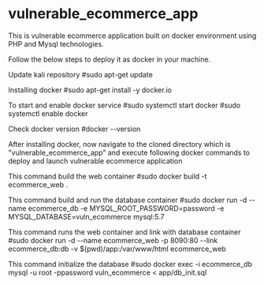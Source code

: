 # vulnerable_ecommerce_app
This is vulnerable ecommerce application built on docker environment using PHP and Mysql technologies.

Follow the below steps to deploy it as docker in your machine.

Update kali repository 
#sudo apt-get update

Installing docker 
#sudo apt-get install -y docker.io

To start and enable docker service
#sudo systemctl start docker
#sudo systemctl enable docker

Check docker version
#docker --version

After installing docker, now navigate to the cloned directory which is "vulnerable_ecommerce_app" and execute following docker commands 
to deploy and launch vulnerable ecommerce application

This command build the web container 
#sudo docker build -t ecommerce_web .

This command build and run the database container
#sudo docker run -d --name ecommerce_db -e MYSQL_ROOT_PASSWORD=password -e MYSQL_DATABASE=vuln_ecommerce mysql:5.7

This command runs the web container and link with database container
#sudo docker run -d --name ecommerce_web -p 8090:80 --link ecommerce_db:db -v $(pwd)/app:/var/www/html ecommerce_web

This command initialize the database
#sudo docker exec -i ecommerce_db mysql -u root -ppassword vuln_ecommerce < app/db_init.sql
